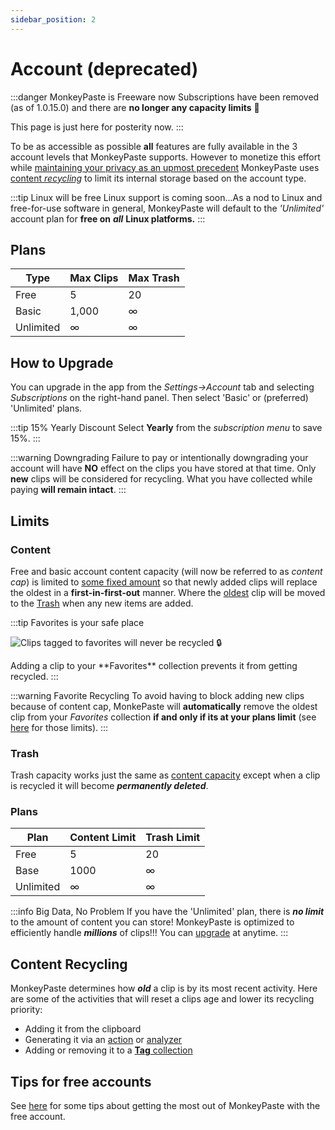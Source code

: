 ```yaml
---
sidebar_position: 2
---
```


# Account (deprecated)

:::danger MonkeyPaste is Freeware now
Subscriptions have been removed (as of 1.0.15.0) and there are **no longer any capacity limits** 🎉

This page is just here for posterity now.
:::

To be as accessible as possible **all** features are fully available in the 3 account levels that MonkeyPaste supports. However to monetize this effort while [maintaining your privacy as an upmost precedent](https://www.monkeypaste.com/privacy) MonkeyPaste uses [content _recycling_](#content-recycling) to limit its internal storage based on the account type.

:::tip Linux will be free
Linux support is coming soon...As a nod to Linux and free-for-use software in general, MonkeyPaste will default to the _'Unlimited'_ account plan for **free on** **_all_** **Linux platforms.**
:::

## Plans

| Type      | Max Clips | Max Trash |
| --------- | --------- | --------- |
| Free      | 5         | 20        |
| Basic     | 1,000     | ∞         |
| Unlimited | ∞         | ∞         |

## How to Upgrade

You can upgrade in the app from the _Settings->Account_ tab and selecting _Subscriptions_ on the right-hand panel. Then select 'Basic' or (preferred) 'Unlimited' plans.

:::tip 15% Yearly Discount
Select **Yearly** from the _subscription menu_ to save 15%.
:::

:::warning Downgrading
Failure to pay or intentionally downgrading your account will have **NO** effect on the clips you have stored at that time. Only **new** clips will be considered for recycling. What you have collected while paying **will remain intact**.
:::

## Limits

### Content

Free and basic account content capacity (will now be referred to as _content cap_) is limited to [some fixed amount](#plans) so that newly added clips will replace the oldest in a **first-in-first-out** manner. Where the [oldest](#content-recycling) clip will be moved to the [Trash](docs/collections/trash.md) when any new items are added.

:::tip Favorites is your safe place

<p>
  <img src={require('/img/account_cap_protect_clip.png').default} class="figure" title="Clips tagged to favorites will never be recycled 🔒"/>  
</p> 
Adding a clip to your **Favorites** collection prevents it from getting recycled.
:::

:::warning Favorite Recycling
To avoid having to block adding new clips because of content cap, MonkePaste will **automatically** remove the oldest clip from your _Favorites_ collection **if and only if its at your plans limit** (see [here](#plans) for those limits).
:::

### Trash

Trash capacity works just the same as [content capacity](#content) except when a clip is recycled it will become **_permanently deleted_**.

### Plans

| Plan      | Content Limit | Trash Limit |
| --------- | ------------- | ----------- |
| Free      | 5             | 20          |
| Base      | 1000          | ∞           |
| Unlimited | ∞             | ∞           |

:::info Big Data, No Problem
If you have the 'Unlimited' plan, there is **_no limit_** to the amount of content you can store! MonkeyPaste is optimized to efficiently handle **_millions_** of clips!!! You can [upgrade](#how-to-upgrade) at anytime.
:::

## Content Recycling

MonkeyPaste determines how **_old_** a clip is by its most recent activity. Here are some of the activities that will reset a clips age and lower its recycling priority:

- Adding it from the clipboard
- Generating it via an [action](docs/triggers/index.md#actions) or [analyzer](docs/plugins/index.md#analyzers)
- Adding or removing it to a [**Tag** collection](docs/collections/tags.md)

## Tips for free accounts

See [here](docs/tips/free-suggestions.md) for some tips about getting the most out of MonkeyPaste with the free account.
